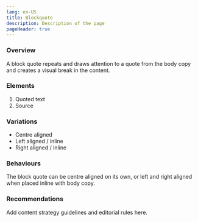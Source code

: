 ```yaml
---
lang: en-US
title: Blockquote
description: Description of the page
pageHeader: true
---
```


### Overview
A block quote repeats and draws attention to a quote from the body copy and creates a visual break in the content.

### Elements
<DemoBlockquote/>

1. Quoted text 
2. Source

### Variations
- Centre aligned 
- Left aligned / inline 
- Right aligned / inline

### Behaviours
The block quote can be centre aligned on its own, or left and right aligned when placed inline with body copy.

### Recommendations
Add content strategy guidelines and editorial rules here.


